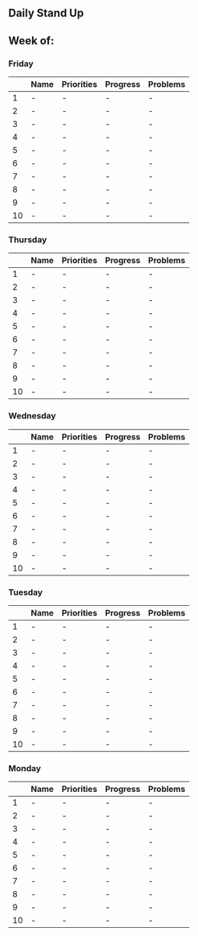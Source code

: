 ## Daily Stand Up


## Week of:


### Friday

| | **Name** | **Priorities** | **Progress** | **Problems** |
| --- | --- | --- | --- | --- |
| 1 | - | - | - | - |
| 2 | - | - | - | - |
| 3 | - | - | - | - |
| 4 | - | - | - | - |
| 5 | - | - | - | - |
| 6 | - | - | - | - |
| 7 | - | - | - | - |
| 8 | - | - | - | - |
| 9 | - | - | - | - |
| 10 | - | - | - | - |


### Thursday

| | **Name** | **Priorities** | **Progress** | **Problems** |
| --- | --- | --- | --- | --- |
| 1 | - | - | - | - |
| 2 | - | - | - | - |
| 3 | - | - | - | - |
| 4 | - | - | - | - |
| 5 | - | - | - | - |
| 6 | - | - | - | - |
| 7 | - | - | - | - |
| 8 | - | - | - | - |
| 9 | - | - | - | - |
| 10 | - | - | - | - |

### Wednesday

| | **Name** | **Priorities** | **Progress** | **Problems** |
| --- | --- | --- | --- | --- |
| 1 | - | - | - | - |
| 2 | - | - | - | - |
| 3 | - | - | - | - |
| 4 | - | - | - | - |
| 5 | - | - | - | - |
| 6 | - | - | - | - |
| 7 | - | - | - | - |
| 8 | - | - | - | - |
| 9 | - | - | - | - |
| 10 | - | - | - | - |

### Tuesday

| | **Name** | **Priorities** | **Progress** | **Problems** |
| --- | --- | --- | --- | --- |
| 1 | - | - | - | - |
| 2 | - | - | - | - |
| 3 | - | - | - | - |
| 4 | - | - | - | - |
| 5 | - | - | - | - |
| 6 | - | - | - | - |
| 7 | - | - | - | - |
| 8 | - | - | - | - |
| 9 | - | - | - | - |
| 10 | - | - | - | - |

### Monday

| | **Name** | **Priorities** | **Progress** | **Problems** |
| --- | --- | --- | --- | --- |
| 1 | - | - | - | - |
| 2 | - | - | - | - |
| 3 | - | - | - | - |
| 4 | - | - | - | - |
| 5 | - | - | - | - |
| 6 | - | - | - | - |
| 7 | - | - | - | - |
| 8 | - | - | - | - |
| 9 | - | - | - | - |
| 10 | - | - | - | - |